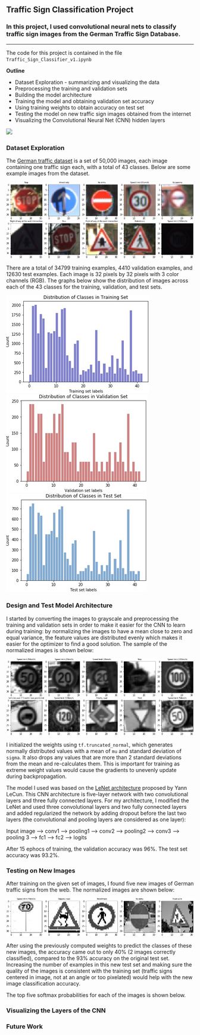 ## Traffic Sign Classification Project

### In this project, I used convolutional neural nets to classify traffic sign images from the German Traffic Sign Database.

---

The code for this project is contained in the file `Traffic_Sign_Classifier_v1.ipynb`

**Outline**
* Dataset Exploration - summarizing and visualizing the data
* Preprocessing the training and validation sets
* Building the model architecture
* Training the model and obtaining validation set accuracy
* Using training weights to obtain accuracy on test set
* Testing the model on new traffic sign images obtained from the internet
* Visualizing the Convolutional Neural Net (CNN) hidden layers 

![](adv_lane_line.gif)

[//]: # (Image References)

[image1]: ./output/examples.jpg "examples"
[image2]: ./output/training_hist.jpg "training_hist"
[image3]: ./output/valid_hist.jpg "valid_hist"
[image4]: ./output/test_hist.jpg "test_hist"
[image5]: ./output/normalized.jpg "normalized"
[image6]: ./output/web_images.jpg "web_images"

### Dataset Exploration
The [German traffic dataset](http://benchmark.ini.rub.de/?section=gtsrb&subsection=dataset) is a set of 50,000 images, each image containing one traffic sign each, with a total of 43 classes. Below are some example images from the dataset.

![alt text][image1]

There are a total of 34799 training examples, 4410 validation examples, and 12630 test examples. Each image is 32 pixels by 32 pixels with 3 color channels (RGB).  The graphs below show the distribution of images across each of the 43 classes for the training, validation, and test sets.

![alt text][image2] ![alt text][image3] ![alt text][image4]

### Design and Test Model Architecture
I started by converting the images to grayscale and preprocessing the training and validation sets in order to make it easier for the CNN to learn during training: by normalizing the images to have a mean close to zero and equal variance, the feature values are distributed evenly which makes it easier for the optimizer to find a good solution. The sample of the normalized images is shown below:

![alt text][image5]

I initialized the weights using `tf.truncated_normal`, which generates normally distributed values with a mean of `mu` and standard deviation of `sigma`. It also drops any values that are more than 2 standard deviations from the mean and re-calculates them. This is important for training as extreme weight values would cause the gradients to unevenly update during backpropagation. 

The model I used was based on the [LeNet architecture](http://vision.stanford.edu/cs598_spring07/papers/Lecun98.pdf) proposed by Yann LeCun. This CNN architecture is five-layer network with two convolutional layers and three fully connected layers. For my architecture, I modified the LeNet and used three convolutional layers and two fully connected layers and added regularized the network by adding dropout before the last two layers (the convolutional and pooling layers are considered as one layer):

Input image --> conv1 --> pooling1 --> conv2 --> pooling2 --> conv3 --> pooling 3 --> fc1 --> fc2 --> logits

After 15 ephocs of training, the validation accuracy was 96%. The test set accuracy was 93.2%.

### Testing on New Images
After training on the given set of images, I found five new images of German traffic signs from the web. The normalized images are shown below:

![alt text][image6]

After using the previously computed weights to predict the classes of these new images, the accuracy came out to only 40% (2 images correctly classified), compared to the 93% accuracy on the original test set. Increasing the number of examples in this new test set and making sure the quality of the images is consistent with the training set (traffic signs centered in image, not at an angle or too pixelated) would help with the new image classification accuracy. 

The top five softmax probabilities for each of the images is shown below. 

### Visualizing the Layers of the CNN

### Future Work
